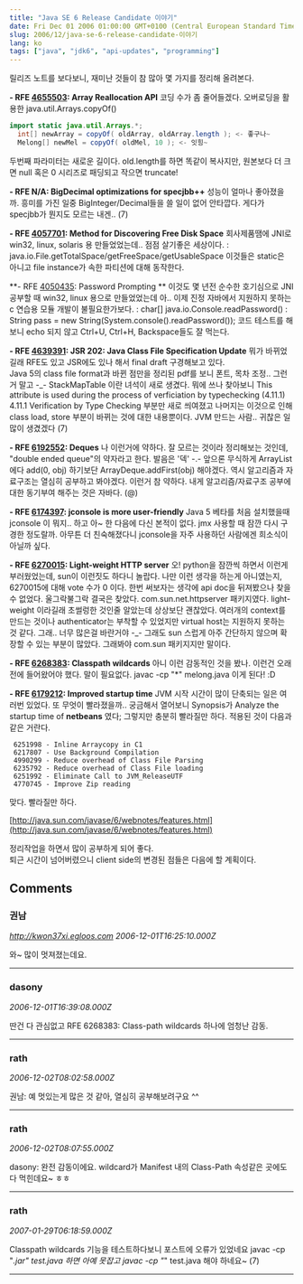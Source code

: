 ```yaml
---
title: "Java SE 6 Release Candidate 이야기"
date: Fri Dec 01 2006 01:00:00 GMT+0100 (Central European Standard Time)
slug: 2006/12/java-se-6-release-candidate-이야기
lang: ko
tags: ["java", "jdk6", "api-updates", "programming"]
---
```


릴리즈 노트를 보다보니, 재미난 것들이 참 많아 몇 가지를 정리해 올려본다.

**- RFE [4655503](http://bugs.sun.com/bugdatabase/view_bug.do?bug_id=4655503): Array Reallocation API**
코딩 수가 좀 줄어들겠다. 오버로딩을 활용한 java.util.Arrays.copyOf()


```java
import static java.util.Arrays.*;
  int[] newArray = copyOf( oldArray, oldArray.length ); <- 좋구나~
  Melong[] newMel = copyOf( oldMel, 10 ); <- 잇힝~
```


두번째 파라미터는 새로운 길이다. old.length를 하면 똑같이 복사지만,
원본보다 더 크면 null 혹은 0 시리즈로 패딩되고 작으면 truncate!

**- RFE N/A: BigDecimal optimizations for specjbb++**
성능이 얼마나 좋아졌을까. 
흥미를 가진 일중 BigInteger/Decimal들을 쓸 일이 없어 안타깝다.
게다가 specjbb가 뭔지도 모르는 내겐.. (7)

**- RFE [4057701](http://bugs.sun.com/bugdatabase/view_bug.do?bug_id=4057701): Method for Discovering Free Disk Space**
회사제품땜에 JNI로 win32, linux, solaris 용 만들었었는데.. 점점 살기좋은 세상이다.
: java.io.File.getTotalSpace/getFreeSpace/getUsableSpace
이것들은 static은 아니고 file instance가 속한 파티션에 대해 동작한다. 

**- RFE [4050435](http://bugs.sun.com/bugdatabase/view_bug.do?bug_id=4050435): Password Prompting **
이것도 몇 년전 순수한 호기심으로 JNI 공부할 때 win32, linux 용으로 만들었었는데 
아.. 이제 진정 자바에서 지원하지 못하는 c 연습용 모듈 개발이 불필요한가보다.
: char[] java.io.Console.readPassword()
: String pass = new String(System.console().readPassword());
코드 테스트를 해보니 echo 되지 않고 Ctrl+U, Ctrl+H, Backspace들도 잘 먹는다.

**- RFE [4639391](http://bugs.sun.com/bugdatabase/view_bug.do?bug_id=4639391): JSR 202: Java Class File Specification Update**
뭐가 바뀌었길래 RFE도 있고 JSR에도 있나 해서 final draft 구경해보고 있다.  
Java 5의 class file format과 바뀐 점만을 정리된 pdf를 보니 폰트, 목차 조정..
그런거 말고 -_- StackMapTable 이란 녀석이 새로 생겼다.
뭐에 쓰나 찾아보니 
This attribute is used during the process of verficiation by typechecking (4.11.1)
4.11.1 Verification by Type Checking 부분만 새로 씌여졌고
나머지는 이것으로 인해 class load, store 부분이 바뀌는 것에 대한 내용뿐이다.
JVM 만드는 사람.. 귀찮은 일 많이 생겼겠다 (7)

**- RFE [6192552](http://bugs.sun.com/bugdatabase/view_bug.do?bug_id=6192552): Deques**
나 이런거에 약하다. 잘 모르는 것이라 정리해보는 것인데, 
"double ended queue"의 약자라고 한다. 발음은 '덱' -.-
앞으론 무식하게 ArrayList에다 add(0, obj) 하기보단 ArrayDeque.addFirst(obj) 해야겠다.
역시 알고리즘과 자료구조는 열심히 공부하고 봐야겠다. 이런거 참 약하다.
내게 알고리즘/자료구조 공부에 대한 동기부여 해주는 것은 자바다. (@)

**- RFE [6174397](http://bugs.sun.com/bugdatabase/view_bug.do?bug_id=6174397): jconsole is more user-friendly**
Java 5 베타를 처음 설치했을때 jconsole 이 뭐지.. 하고 아~ 한 다음에
다신 본적이 없다. jmx 사용할 때 잠깐 다시 구경한 정도랄까.
아무튼 더 친숙해졌다니 jconsole을 자주 사용하던 사람에겐 희소식이 아닐까 싶다.

**- RFE [6270015](http://bugs.sun.com/bugdatabase/view_bug.do?bug_id=6270015): Light-weight HTTP server**
오! python을 잠깐씩 하면서 이런게 부러웠었는데, sun이 이런짓도 하다니 놀랍다.
나만 이런 생각을 하는게 아니였는지, 6270015에 대해 vote 수가 0 이다.
한번 써보자는 생각에 api doc을 뒤져봤으나 찾을 수 없었다. 울그락불그락
결국은 찾았다. com.sun.net.httpserver 패키지였다. 
light-weight 이라길래 초썰렁한 것인줄 알았는데 상상보단 괜찮았다.
여러개의 context를 만드는 것이나 authenticator는 부착할 수 있었지만
virtual host는 지원하지 못하는 것 같다. 그래.. 너무 많은걸 바란거야 -_-
그래도 sun 스럽게 아주 간단하지 않으며 확장할 수 있는 부분이 많았다.
그래봐야 com.sun 패키지지만 말이다.

**- RFE [6268383](http://bugs.sun.com/bugdatabase/view_bug.do?bug_id=6268383): Classpath wildcards**
아니 이런 감동적인 것을 봤나. 이런건 오래전에 들어왔어야 했다.
말이 필요없다. javac -cp "*" melong.java 이게 된다! :D

**- RFE [6179212](http://bugs.sun.com/bugdatabase/view_bug.do?bug_id=6179212): Improved startup time**
JVM 시작 시간이 많이 단축되는 일은 여러번 있었다.
또 무엇이 빨라졌을까.. 궁금해서 열어보니 Synopsis가 Analyze the startup time of **netbeans** 였다;
그렇지만 충분히 빨라질만 하다. 적용된 것이 다음과 같은 거란다.
```
 6251998 - Inline Arraycopy in C1
 6217807 - Use Background Compilation
 4990299 - Reduce overhead of Class File Parsing
 6235792 - Reduce overhead of Class File loading
 6251992 - Eliminate Call to JVM_ReleaseUTF
 4770745 - Improve Zip reading
```
맞다. 빨라질만 하다.

[http://java.sun.com/javase/6/webnotes/features.html](http://java.sun.com/javase/6/webnotes/features.html)

정리작업을 하면서 많이 공부하게 되어 좋다.  
퇴근 시간이 넘어버렸으니 client side의 변경된 점들은 다음에 할 계획이다.

## Comments

### 권남
*http://kwon37xi.egloos.com*
*2006-12-01T16:25:10.000Z*

와~ 많이 멋져졌는데요.

---

### dasony
*2006-12-01T16:39:08.000Z*

딴건 다 관심없고 RFE 6268383: Class-path wildcards 하나에 엄청난 감동.

---

### rath
*2006-12-02T08:02:58.000Z*

권남: 예 멋있는게 많은 것 같아, 열심히 공부해보려구요 ^^

---

### rath
*2006-12-02T08:07:55.000Z*

dasony: 완전 감동이에요. wildcard가 Manifest 내의 Class-Path 속성같은 곳에도 다 먹힌데요~ ㅎㅎ

---

### rath
*2007-01-29T06:18:59.000Z*

Classpath wildcards 기능을 테스트하다보니 포스트에 오류가 있었네요
javac -cp "*.jar" test.java 하면 아예 못잡고 
javac -cp "*" test.java 해야 하네요~ (7)

---
